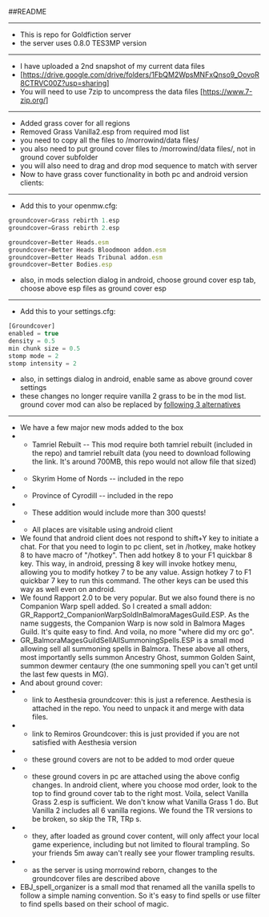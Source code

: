 ##README
***
* This is repo for Goldfiction server
* the server uses 0.8.0 TES3MP version
***
* I have uploaded a 2nd snapshot of my current data files
* [https://drive.google.com/drive/folders/1FbQM2WpsMNFxQnso9_OovoR8CTRVC00Z?usp=sharing]
* You will need to use 7zip to uncompress the data files [https://www.7-zip.org/]
***
* Added grass cover for all regions
* Removed Grass Vanilla2.esp from required mod list
* you need to copy all the files to /morrowind/data files/
* you also need to put ground cover files to /morrowind/data files/, not in ground cover subfolder
* you will also need to drag and drop mod sequence to match with server
* Now to have grass cover functionality in both pc and android version clients:
---
* Add this to your openmw.cfg:
```js
groundcover=Grass rebirth 1.esp
groundcover=Grass rebirth 2.esp

groundcover=Better Heads.esm
groundcover=Better Heads Bloodmoon addon.esm
groundcover=Better Heads Tribunal addon.esm
groundcover=Better Bodies.esp
```
* also, in mods selection dialog in android, choose ground cover esp tab, choose above esp files as ground cover esp
---
* Add this to your settings.cfg:
```js
[Groundcover]
enabled = true
density = 0.5
min chunk size = 0.5
stomp mode = 2
stomp intensity = 2
```
* also, in settings dialog in android, enable same as above ground cover settings
* these changes no longer require vanilla 2 grass to be in the mod list. ground cover mod can also be replaced by [following 3 alternatives](https://modding-openmw.com/lists/total-overhaul/#total-overhaul-groundcover) 
***
* We have a few major new mods added to the box
* - Tamriel Rebuilt  --  This mod require both tamriel rebuilt (included in the repo) and tamriel rebuilt data (you need to download following the link. It's around 700MB, this repo would not allow file that sized)
* - Skyrim Home of Nords  --  included in the repo
* - Province of Cyrodill  --  included in the repo
* - These addition would include more than 300 quests!
* - All places are visitable using android client
* We found that android client does not respond to shift+Y key to initiate a chat. For that you need to login to pc client, set in /hotkey, make hotkey 8 to have macro of "/hotkey". Then add hotkey 8 to your F1 quickbar 8 key. This way, in android, pressing 8 key will invoke hotkey menu, allowing you to modify hotkey 7 to be any value. Assign hotkey 7 to F1 quickbar 7 key to run this command. The other keys can be used this way as well even on android.
* We found Rapport 2.0 to be very popular. But we also found there is no Companion Warp spell added. So I created a small addon: GR_Rapport2_CompanionWarpSoldInBalmoraMagesGuild.ESP. As the name suggests, the Companion Warp is now sold in Balmora Mages Guild. It's quite easy to find. And voila, no more "where did my orc go".
* GR_BalmoraMagesGuildSellAllSummoningSpells.ESP is a small mod allowing sell all summoning spells in Balmora. These above all others, most importantly sells summon Ancestry Ghost, summon Golden Saint, summon dewmer centaury (the one summoning spell you can't get until the last few quests in MG).
* And about ground cover:
* - link to Aesthesia groundcover: this is just a reference. Aesthesia is attached in the repo. You need to unpack it and merge with data files.
* - link to Remiros Groundcover: this is just provided if you are not satisfied with Aesthesia version
* - these ground covers are not to be added to mod order queue
* - these ground covers in pc are attached using the above config changes. In android client, where you choose mod order, look to the top to find ground cover tab to the right most. Voila, select Vanilla Grass 2.esp is sufficient. We don't  know what Vanilla Grass 1 do. But Vanilla 2 includes all 6 vanilla regions. We found the TR versions to be broken, so skip the TR, TRp s.
* - they, after loaded as ground cover content, will only affect your local game experience, including but not limited to floural trampling. So your friends 5m away can't really see your flower trampling results.
* - as the server is using morrowind reborn, changes to the groundcover files are described above
* EBJ_spell_organizer is a small mod that renamed all the vanilla spells to follow a simple naming convention. So it's easy to find spells or use filter to find spells based on their school of magic.


